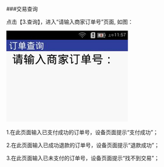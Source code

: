 ###交易查询

点击【3.查询】，进入“请输入商家订单号”页面, 如图：

![image](./images/11.jpg)

1.在此页面输入已支付成功的订单号，设备页面提示“支付成功”；

2.在此页面输入已成功退款的订单号，设备页面提示“退款成功”；

3.在此页面输入已未支付的订单号，设备页面提示“找不到交易”；

